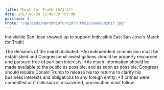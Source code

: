 ```yaml
---
title: March for Truth (6/3/17)
date: 2017-06-24 15:45:00 -07:00
position: 4
Photo: "/uploads/March%20for%20Truth%20June%202017.jpg"
---
```


Indivisible San Jose showed up to support Indivisible East San Jose's March for Truth!

The demands of the march included:
*An independent commission must be established and Congressional investigations should be properly resourced and pursued free of partisan interests;
*As much information should be made available to the public as possible, and as soon as possible;
Congress should require Donald Trump to release his tax returns to clarify his business interests and obligations to any foreign entity;
*If crimes were committed or if collusion is discovered, prosecution must follow
